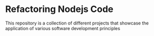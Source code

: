 # Refactoring Nodejs Code

This repository is a collection of different projects that showcase the application of various software development principles

